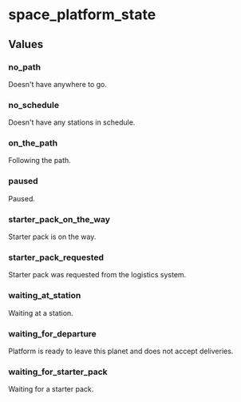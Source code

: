 # space_platform_state

## Values

### no_path

Doesn't have anywhere to go.

### no_schedule

Doesn't have any stations in schedule.

### on_the_path

Following the path.

### paused

Paused.

### starter_pack_on_the_way

Starter pack is on the way.

### starter_pack_requested

Starter pack was requested from the logistics system.

### waiting_at_station

Waiting at a station.

### waiting_for_departure

Platform is ready to leave this planet and does not accept deliveries.

### waiting_for_starter_pack

Waiting for a starter pack.

